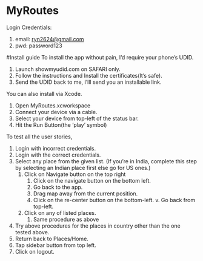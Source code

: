 # MyRoutes

Login Credentials:
1. email: ryn2624@gmail.com
2. pwd: password123

#Install guide
To install the app without pain, I’d require your phone’s UDID. 
1. Launch showmyudid.com on SAFARI only.
2. Follow the instructions and Install the certificates(It’s safe).
3. Send the UDID back to me, I’lll send you an installable link.

You can also install via Xcode.
1. Open MyRoutes.xcworkspace
2. Connect your device via a cable.
3. Select your device from top-left of the status bar.
4. Hit the Run Button(the ‘play’ symbol) 


To test all the user stories,
1. Login with incorrect credentials.
2. Login with the correct credentials.
3. Select any place from the given list. (If you’re in India, complete this step by selecting an Indian place first else go for US ones.)
    1. Click on Navigate button on the top right
        1. Click on the navigate button on the bottom left.
        2. Go back to the app.
        3. Drag map away from the current position.
        4. Click on the re-center button on the bottom-left.
        v.  Go back from top-left.
    2. Click on any of listed places.
         1.  Same procedure as above
4. Try above procedures for the places in country other than the one tested above.
5. Return back to Places/Home.
6. Tap sidebar button from top left.
7. Click on logout.
